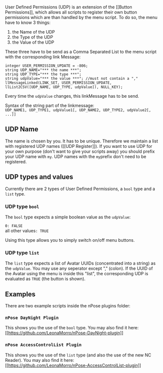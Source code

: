 User Defined Permissions (UDP) is an extension of the [[Button Permissions]], which allows all scripts to register their own button permissions which are than handled by the menu script.
To do so, the menu have to know 3 things:

1. the Name of the UDP
2. the Type of the UDP
3. the Value of the UDP

These three have to be send as a Comma Separated List to the menu script with the corresponding link Message:

```lsl
integer USER_PERMISSION_UPDATE = -806;
string UDP_NAME="*** the name ***";
string UDP_TYPE="*** the type ***";
string udpValue="*** the value ***"; //must not contain a ","
llMessageLinked(LINK_SET, USER_PERMISSION_UPDATE, llList2CSV([UDP_NAME, UDP_TYPE, udpValue]), NULL_KEY);
```
Every time the `udpValue` changes, this linkMessage has to be send.

Syntax of the string part of the linkmessage:  
`UDP_NAME1, UDP_TYPE1, udpValue1[, UDP_NAME2, UDP_TYPE2, udpValue2[, ...]]`

## UDP Name
The name is chosen by you. It has to be unique. Therefore we maintain a list with registered UDP names ([[UDP Register]]).
If you want to use UDP for your own purpose (don't want to give your scripts away) you should prefix your UDP name with `my`. UDP names with the `my`prefix don't need to be registered.

## UDP types and values
Currently there are 2 types of User Defined Permissions, a `bool` type and a `list` type.

### UDP type `bool`
The `bool` type expects a simple boolean value as the `udpValue`: 

`0: FALSE`  
all other values`: TRUE`

Using this type allows you to simply switch on/off menu buttons.

### UDP type `list`
The `list` type expects a list of Avatar UUIDs (concentrated into a string) as the `udpValue`. You may use any seperator except "," (colon). If the UUID of the Avatar using the menu is inside this "list", the corresponding UDP is evaluated as `TRUE` (the button is shown).

## Examples
There are two example scripts inside the nPose plugins folder:

### `nPose DayNight Plugin`
This shows you the use of the `bool` type. You may also find it here:  
[[https://github.com/LeonaMorro/nPose-DayNight-plugin]]

### `nPose AccessControlList Plugin`
This shows you the use of the `list` type (and also the use of the new NC Reader). You may also find it here:  
[[https://github.com/LeonaMorro/nPose-AccessControlList-plugin]]
